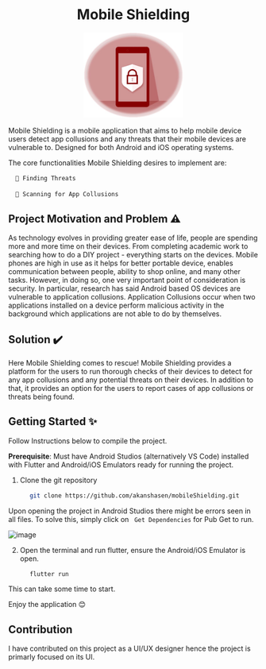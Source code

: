 <h1 align="center">Mobile Shielding</h1>
<p align="center">
  <img width="200" src="https://github.com/akanshasen/mobileShielding/blob/master/assets/MobileShieldingLogo.jpg" alt="Mobile Shielding Logo">
</p>

Mobile Shielding is a mobile application that aims to help mobile device users detect app collusions and any threats that their mobile devices are vulnerable to. Designed for both Android and iOS operating systems. 

The core functionalities Mobile Shielding desires to implement are:

      🔳 Finding Threats
 
      🔳 Scanning for App Collusions

## Project Motivation and Problem ⚠️
As technology evolves in providing greater ease of life, people are spending more and more time on their devices. From completing academic work to searching how to do a DIY project - everything starts on the devices. Mobile phones are high in use as it helps for better portable device, enables communication between people, ability to shop online, and many other tasks. However, in doing so, one very important point of consideration is security. In particular, research has said Android based OS devices are vulnerable to application collusions. 
Application Collusions occur when two applications installed on a device perform malicious activity in the background which applications are not able to do by themselves.

## Solution ✔️
Here Mobile Shielding comes to rescue! Mobile Shielding provides a platform for the users to run thorough checks of their devices to detect for any app collusions and any potential threats on their devices. In addition to that, it provides an option for the users to report cases of app collusions or threats being found.


## Getting Started ✨
Follow Instructions below to compile the project. 

<b>Prerequisite</b>: Must have Android Studios (alternatively VS Code) installed with Flutter and Android/iOS Emulators ready for running the project.

1. Clone the git repository 
```sh
      git clone https://github.com/akanshasen/mobileShielding.git 
```
   Upon opening the project in Android Studios there might be errors seen in all files. To solve this, simply click on `` Get Dependencies`` for Pub Get to run.
   
   ![image](https://user-images.githubusercontent.com/64461053/138622573-ced35329-87b7-46b6-9c4e-2cd4d3379043.png)

2. Open the terminal and run flutter, ensure the Android/iOS Emulator is open. 
```sh
      flutter run 
```
  This can take some time to start.
  
Enjoy the application 😊

## Contribution
I have contributed on this project as a UI/UX designer hence the project is primarly focused on its UI.


